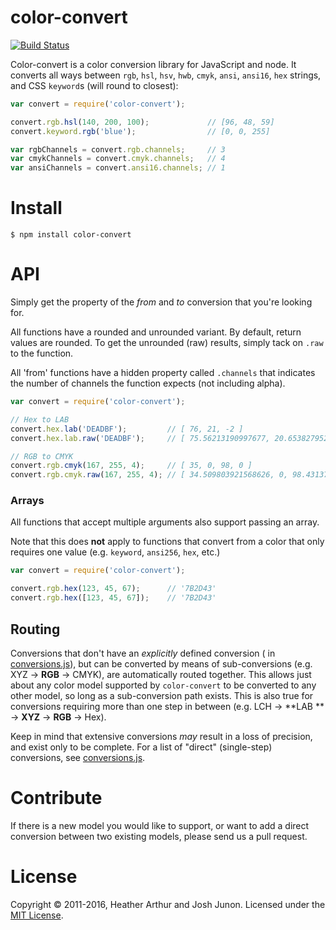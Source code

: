 # color-convert

[![Build Status](https://travis-ci.org/Qix-/color-convert.svg?branch=master)](https://travis-ci.org/Qix-/color-convert)

Color-convert is a color conversion library for JavaScript and node.
It converts all ways between `rgb`, `hsl`, `hsv`, `hwb`, `cmyk`, `ansi`, `ansi16`, `hex` strings,
and CSS `keyword`s (will round to closest):

```js
var convert = require('color-convert');

convert.rgb.hsl(140, 200, 100);             // [96, 48, 59]
convert.keyword.rgb('blue');                // [0, 0, 255]

var rgbChannels = convert.rgb.channels;     // 3
var cmykChannels = convert.cmyk.channels;   // 4
var ansiChannels = convert.ansi16.channels; // 1
```

# Install

```console
$ npm install color-convert
```

# API

Simply get the property of the _from_ and _to_ conversion that you're looking for.

All functions have a rounded and unrounded variant. By default, return values are rounded. To get
the unrounded (raw) results, simply tack on `.raw` to the function.

All 'from' functions have a hidden property called `.channels` that indicates the number of channels
the function expects (not including alpha).

```js
var convert = require('color-convert');

// Hex to LAB
convert.hex.lab('DEADBF');         // [ 76, 21, -2 ]
convert.hex.lab.raw('DEADBF');     // [ 75.56213190997677, 20.653827952644754, -2.290532499330533 ]

// RGB to CMYK
convert.rgb.cmyk(167, 255, 4);     // [ 35, 0, 98, 0 ]
convert.rgb.cmyk.raw(167, 255, 4); // [ 34.509803921568626, 0, 98.43137254901961, 0 ]
```

### Arrays

All functions that accept multiple arguments also support passing an array.

Note that this does **not** apply to functions that convert from a color that only requires one
value (e.g. `keyword`, `ansi256`, `hex`, etc.)

```js
var convert = require('color-convert');

convert.rgb.hex(123, 45, 67);      // '7B2D43'
convert.rgb.hex([123, 45, 67]);    // '7B2D43'
```

## Routing

Conversions that don't have an _explicitly_ defined conversion (
in [conversions.js](conversions.js)), but can be converted by means of sub-conversions (e.g. XYZ ->
**RGB** -> CMYK), are automatically routed together. This allows just about any color model
supported by `color-convert` to be converted to any other model, so long as a sub-conversion path
exists. This is also true for conversions requiring more than one step in between (e.g. LCH -> **LAB
** -> **XYZ** -> **RGB** -> Hex).

Keep in mind that extensive conversions _may_ result in a loss of precision, and exist only to be
complete. For a list of "direct" (single-step) conversions, see [conversions.js](conversions.js).

# Contribute

If there is a new model you would like to support, or want to add a direct conversion between two
existing models, please send us a pull request.

# License

Copyright &copy; 2011-2016, Heather Arthur and Josh Junon. Licensed under
the [MIT License](LICENSE).

